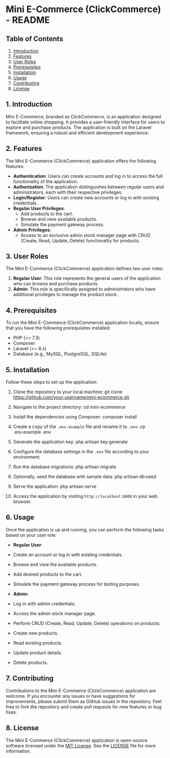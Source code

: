 # Mini E-Commerce (ClickCommerce) - README

## Table of Contents
1. [Introduction](#1-introduction)
2. [Features](#2-features)
3. [User Roles](#3-user-roles)
4. [Prerequisites](#4-prerequisites)
5. [Installation](#5-installation)
6. [Usage](#6-usage)
7. [Contributing](#7-contributing)
8. [License](#8-license)

## 1. Introduction
Mini E-Commerce, branded as ClickCommerce, is an application designed to facilitate online shopping. It provides a user-friendly interface for users to explore and purchase products. The application is built on the Laravel framework, ensuring a robust and efficient development experience.

## 2. Features
The Mini E-Commerce (ClickCommerce) application offers the following features:

- **Authentication**: Users can create accounts and log in to access the full functionality of the application.
- **Authorization**: The application distinguishes between regular users and administrators, each with their respective privileges.
- **Login/Register**: Users can create new accounts or log in with existing credentials.
- **Regular User Privileges**:
  - Add products to the cart.
  - Browse and view available products.
  - Simulate the payment gateway process.
- **Admin Privileges**:
  - Access to an exclusive admin stock manager page with CRUD (Create, Read, Update, Delete) functionality for products.

## 3. User Roles
The Mini E-Commerce (ClickCommerce) application defines two user roles:

1. **Regular User**: This role represents the general users of the application who can browse and purchase products.
2. **Admin**: This role is specifically assigned to administrators who have additional privileges to manage the product stock.

## 4. Prerequisites
To run the Mini E-Commerce (ClickCommerce) application locally, ensure that you have the following prerequisites installed:

- PHP (>= 7.3)
- Composer
- Laravel (>= 8.x)
- Database (e.g., MySQL, PostgreSQL, SQLite)

## 5. Installation
Follow these steps to set up the application:

1. Clone the repository to your local machine:
git clone https://github.com/your-username/mini-ecommerce.git


2. Navigate to the project directory:
cd mini-ecommerce


3. Install the dependencies using Composer:
composer install


4. Create a copy of the `.env.example` file and rename it to `.env`:
cp .env.example .env


5. Generate the application key:
php artisan key:generate


6. Configure the database settings in the `.env` file according to your environment.

7. Run the database migrations:
php artisan migrate


8. Optionally, seed the database with sample data:
php artisan db:seed


9. Serve the application:
php artisan serve


10. Access the application by visiting `http://localhost:8000` in your web browser.

## 6. Usage
Once the application is up and running, you can perform the following tasks based on your user role:

- **Regular User**:
- Create an account or log in with existing credentials.
- Browse and view the available products.
- Add desired products to the cart.
- Simulate the payment gateway process for testing purposes.

- **Admin**:
- Log in with admin credentials.
- Access the admin stock manager page.
- Perform CRUD (Create, Read, Update, Delete) operations on products:
 - Create new products.
 - Read existing products.
 - Update product details.
 - Delete products.

## 7. Contributing
Contributions to the Mini E-Commerce (ClickCommerce) application are welcome. If you encounter any issues or have suggestions for improvements, please submit them as GitHub issues in the repository. Feel free to fork the repository and create pull requests for new features or bug fixes.

## 8. License
The Mini E-Commerce (ClickCommerce) application is open-source software licensed under the [MIT License](https://opensource.org/licenses/MIT). See the [LICENSE](LICENSE) file for more information.
